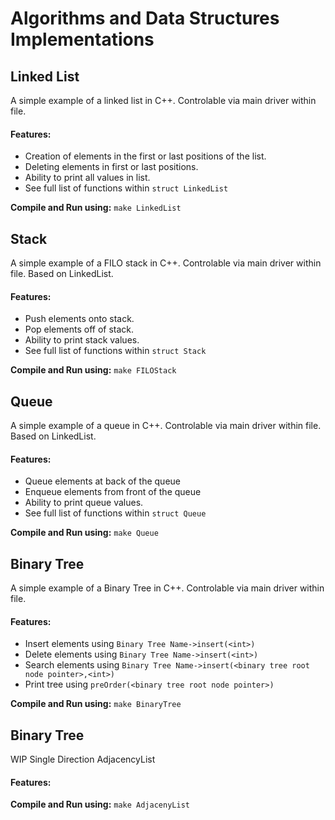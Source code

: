 # Algorithms and Data Structures Implementations
 
## Linked List
A simple example of a linked list in C++. Controlable via main driver within file.
#### Features:
- Creation of elements in the first or last positions of the list.
- Deleting elements in first or last positions.
- Ability to print all values in list.
- See full list of functions within `struct LinkedList`

**Compile and Run using:** `make LinkedList`

## Stack
A simple example of a FILO stack in C++. Controlable via main driver within file. Based on LinkedList.
#### Features:
- Push elements onto stack.
- Pop elements off of stack.
- Ability to print stack values.
- See full list of functions within `struct Stack`

**Compile and Run using:** `make FILOStack`

## Queue
A simple example of a queue in C++. Controlable via main driver within file. Based on LinkedList.
#### Features:
- Queue elements at back of the queue 
- Enqueue elements from front of the queue
- Ability to print queue values.
- See full list of functions within `struct Queue`

**Compile and Run using:** `make Queue`

## Binary Tree
A simple example of a Binary Tree in C++. Controlable via main driver within file.
#### Features:
- Insert elements using `Binary Tree Name->insert(<int>)`
- Delete elements using `Binary Tree Name->insert(<int>)`
- Search elements using `Binary Tree Name->insert(<binary tree root node pointer>,<int>)`
- Print tree using `preOrder(<binary tree root node pointer>)`

**Compile and Run using:** `make BinaryTree`


## Binary Tree
WIP Single Direction AdjacencyList
<!-- A simple example of a Binary Tree in C++. Controlable via main driver within file. -->
#### Features:
<!-- - Insert elements using `Binary Tree Name->insert(<int>)`
- Delete elements using `Binary Tree Name->insert(<int>)`
- Search elements using `Binary Tree Name->insert(<binary tree root node pointer>,<int>)`
- Print tree using `preOrder(<binary tree root node pointer>)` -->

**Compile and Run using:** `make AdjacenyList`

